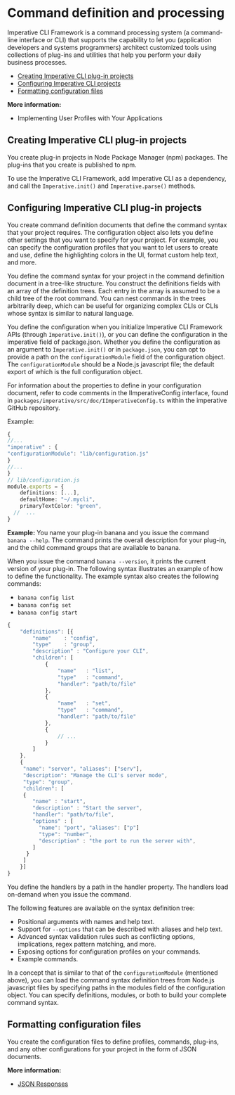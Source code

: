# Command definition and processing

Imperative CLI Framework is a command processing system (a command-line interface or CLI) that supports the capability to let you (application developers and systems programmers) architect customized tools using collections of plug-ins and utilities that help you perform your daily business processes.

- [Creating Imperative CLI plug-in projects](#creating-imperative-cli-plug-in-projects)
- [Configuring Imperative CLI projects](#configuring-imperative-cli-plug-in-projects)
- [Formatting configuration files](#formatting-configuration-files)

**More information:**
- Implementing User Profiles with Your Applications

## Creating Imperative CLI plug-in projects
You create plug-in projects in Node Package Manager (npm) packages. The plug-ins that you create is published to npm.

To use the Imperative CLI Framework, add Imperative CLI as a dependency, and call the `Imperative.init()` and `Imperative.parse()` methods.

## Configuring Imperative CLI plug-in projects

You create command definition documents that define the command syntax that your project requires. The configuration object also lets you define other settings that you want to specify for your project. For example, you can specify the configuration profiles that you want to let users to create and use, define the highlighting colors in the UI, format custom help text, and more.

You define the command syntax for your project in the command definition document in a tree-like structure. You construct the definitions fields with an array of the definition trees. Each entry in the array is assumed to be a child tree of the root command. You can nest commands in the trees arbitrarily deep, which can be useful for organizing complex CLIs or CLIs whose syntax is similar to natural language.

You define the configuration when you initialize Imperative CLI Framework APIs (through `Imperative.init()`), or you can define the configuration in the imperative field of package.json. Whether you define the configuration as an argument to `Imperative.init()` or in `package.json`, you can opt to provide a path on the `configurationModule` field of the configuration object. The `configurationModule` should be a Node.js javascript file; the default export of which is the full configuration object.

For information about the properties to define in your configuration document, refer to code comments in the IImperativeConfig interface, found in `packages/imperative/src/doc/IImperativeConfig.ts` within the imperative GitHub repository.

Example:

```typescript
{
//...
"imperative" : {
"configurationModule": "lib/configuration.js"
}
//...
}
// lib/configuration.js
module.exports = {
    definitions: [...],
    defaultHome: "~/.mycli",
    primaryTextColor: "green",
  //  ...
}
```

**Example:** You name your plug-in banana and you issue the command `banana --help`. The command prints the overall description for your plug-in, and the child command groups that are available to banana.

When you issue the command `banana --version`, it prints the current version of your plug-in. The following syntax illustrates an example of how to define the functionality. The example syntax also creates the following commands:

- `banana config list`
- `banana config set`
- `banana config start`

```typescript
{
    "definitions": [{
        "name"    : "config",
        "type"    : "group",
        "description" : "Configure your CLI",
        "children": [
            {
                "name"   : "list",
                "type"   : "command",
                "handler": "path/to/file"
            },
            {
                "name"   : "set",
                "type"   : "command",
                "handler": "path/to/file"
            }, 
            {
                // ...
            }
        ]
    }, 
    {
     "name": "server", "aliases": ["serv"],
     "description": "Manage the CLI's server mode",
     "type": "group",
     "children": [
     { 
        "name" : "start",
        "description" : "Start the server",
        "handler": "path/to/file",
        "options" : [
          "name": "port", "aliases": ["p"]
          "type": "number", 
          "description" : "the port to run the server with",
        ]
      }
     ]
    }]
}
```

You define the handlers by a path in the handler property. The handlers load on-demand when you issue the command.

The following features are available on the syntax definition tree:

- Positional arguments with names and help text.
- Support for `--options` that can be described with aliases and help text.
- Advanced syntax validation rules such as conflicting options, implications, regex pattern matching, and more.
- Exposing options for configuration profiles on your commands.
- Example commands.

In a concept that is similar to that of the `configurationModule` (mentioned above), you can load the command syntax definition trees from Node.js javascript files by specifying paths in the modules field of the configuration object. You can specify definitions, modules, or both to build your complete command syntax.

## Formatting configuration files

You create the configuration files to define profiles, commands, plug-ins, and any other configurations for your project in the form of JSON documents.

**More information:**

- [JSON Responses](URL)

